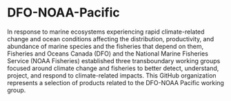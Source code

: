 # DFO-NOAA-Pacific

In response to marine ecosystems experiencing rapid climate-related change and ocean conditions affecting the distribution, productivity, and abundance of marine species and the fisheries that depend on them, Fisheries and Oceans Canada (DFO) and the National Marine Fisheries Service (NOAA Fisheries) established three transboundary working groups focused around climate change and fisheries to better detect, understand, project, and respond to climate-related impacts. This GitHub organization represents a selection of products related to the DFO-NOAA Pacific working group. 


